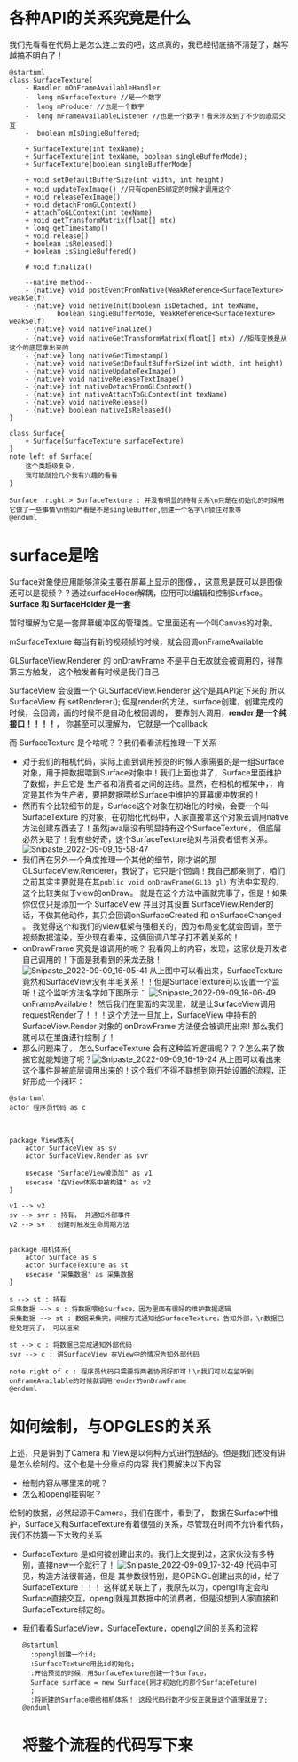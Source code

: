 # 各种API的关系究竟是什么
我们先看看在代码上是怎么连上去的吧，这点真的，我已经彻底搞不清楚了，越写越搞不明白了！

```puml
@startuml
class SurfaceTexture{
    - Handler mOnFrameAvailableHandler
    -  long mSurfaceTexture //是一个数字
    -  long mProducer //也是一个数字
    -  long mFrameAvailableListener //也是一个数字！看来涉及到了不少的底层交互
    -  boolean mIsDingleBuffered;

    + SurfaceTexture(int texName);
    + SurfaceTexture(int texName, boolean singleBufferMode);
    + SurfaceTexture(boolean singleBufferMode)

    + void setDefaultBufferSize(int width, int height)
    + void updateTexImage() //只有openES绑定的时候才调用这个
    + void releaseTexImage() 
    + void detachFromGLContext()
    + attachToGLContext(int texName)
    + void getTransformMatrix(float[] mtx)
    + long getTimestamp()
    + void release()
    + boolean isReleased()
    + boolean isSingleBuffered()

    # void finaliza()

    --native method--
    - {native} void postEventFromNative(WeakReference<SurfaceTexture> weakSelf)
    - {native} void netiveInit(boolean isDetached, int texName,
            boolean singleBufferMode, WeakReference<SurfaceTexture> weakSelf)
    - {native} void nativeFinalize()
    - {native} void nativeGetTransformMatrix(float[] mtx) //矩阵变换是从这个的底层拿出来的
    - {native} long nativeGetTimestamp()
    - {native} void nativeSetDefaultBufferSize(int width, int height)
    - {native} void nativeUpdateTexImage()
    - {native} void nativeReleaseTextImage()
    - {native} int nativeDetachFromGLContext()
    - {native} int nativeAttachToGLContext(int texName)
    - {native} void nativeRelease()
    - {native} boolean nativeIsReleased()
}

class Surface{
    + Surface(SurfaceTexture surfaceTexture)
}
note left of Surface{
    这个类超级复杂，
    我可能就捡几个我有兴趣的看看
}

Surface .right.> SurfaceTexture : 并没有明显的持有关系\n只是在初始化的时候用它做了一些事情\n例如产看是不是singleBuffer,创建一个名字\n锁住对象等
@enduml
```
# surface是啥
Surface对象使应用能够渲染主要在屏幕上显示的图像，，这意思是既可以是图像还可以是视频？？通过surfaceHoder解耦，应用可以编辑和控制Surface。
**Surface 和 SurfaceHolder 是一套**

暂时理解为它是一套屏幕缓冲区的管理类。它里面还有一个叫Canvas的对象。

mSurfaceTexture 每当有新的视频帧的时候，就会回调onFrameAvailable

GLSurfaceView.Renderer 的 onDrawFrame 不是平白无故就会被调用的，得靠第三方触发， 这个触发者有时候是我们自己


SurfaceView 会设置一个 GLSurfaceView.Renderer 这个是其API定下来的
所以 SurfaceView 有 setRenderer(); 但是render的方法，surface创建，创建完成的时候，会回调，画的时候不是自动化被回调的， 要靠别人调用，**render 是一个纯接口！！！！**， 你甚至可以理解为， 它就是一个callback

而 SurfaceTexture 是个啥呢？？我们看看流程推理一下关系

- 对于我们的相机代码，实际上直到调用预览的时候人家需要的是一组Surface对象，用于把数据喂到Surface对象中！我们上面也讲了，Surface里面维护了数据，并且它是 生产者和消费者之间的连结。显然，在相机的框架中，，肯定是其作为生产者，要把数据喂给Surface中维护的屏幕缓冲数据的！
- 然而有个比较细节的是，Surface这个对象在初始化的时候，会要一个叫 SurfaceTexture 的对象，在初始化代码中，人家直接拿这个对象去调用native方法创建东西去了！虽然java层没有明显持有这个SurfaceTexture， 但底层必然关联了！我有些好奇，这个SurfaceTexture绝对与消费者很有关系。
![Snipaste_2022-09-09_15-58-47](/assets/Snipaste_2022-09-09_15-58-47.png)
- 我们再在另外一个角度推理一个其他的细节，刚才说的那GLSurfaceView.Renderer，我说了，它只是个回调！我自己都亲测了，咱们之前其实主要就是在其``` public void onDrawFrame(GL10 gl) ``` 方法中实现的，这个比较类似于view的onDraw。 就是在这个方法中画就完事了，但是！如果你仅仅只是添加一个 SurfaceView 并且对其设置 SurfaceView.Render的话，不做其他动作，其只会回调onSurfaceCreated 和 onSurfaceChanged 。 我觉得这个和我们的view框架有强相关的，因为布局变化就会回调，至于视频数据渲染，至少现在看来，这俩回调八竿子打不着关系的！
- onDrawFrame 究竟是谁调用的呢？ 我看网上的内容，发现，这家伙是开发者自己调用的！下面是我看到的来龙去脉！
![Snipaste_2022-09-09_16-05-41](/assets/Snipaste_2022-09-09_16-05-41.png)
从上图中可以看出来，SurfaceTexture竟然和SurfaceView没有半毛关系！！但是SurfaceTexture可以设置一个监听！这个监听方法名字如下图所示：
![Snipaste_2022-09-09_16-06-49](/assets/Snipaste_2022-09-09_16-06-49.png)
onFrameAvailable！ 然后我们在里面的实现里，就是让SurfaceView调用 requestRender了！！！这个方法一旦加上，SurfaceView 中持有的 SurfaceView.Render 对象的 onDrawFrame 方法便会被调用出来! 那么我们就可以在里面进行绘制了！
- 那么问题来了， 怎么SurfaceTexture 会有这种监听逻辑呢？？？怎么来了数据它就能知道了呢？![Snipaste_2022-09-09_16-19-24](/assets/Snipaste_2022-09-09_16-19-24.png)
  从上图可以看出来这个事件是被底层调用出来的！这个我们不得不联想到刚开始设置的流程，正好形成一个闭环： 

```puml
@startuml
actor 程序员代码 as c



package View体系{
    actor SurfaceView as sv
    actor SurfaceView.Render as svr

    usecase "SurfaceView被添加" as v1
    usecase "在View体系中被构建" as v2
}

v1 --> v2
sv --> svr : 持有， 并通知外部事件
v2 --> sv : 创建时触发生命周期方法


package 相机体系{
    actor Surface as s
    actor SurfaceTexture as st
    usecase "采集数据" as 采集数据
}

s --> st : 持有
采集数据 --> s : 将数据喂给Surface，因为里面有很好的维护数据逻辑
采集数据 --> st : 数据采集完，间接方式通知给SurfaceTexture，告知外部，\n数据已经处理完了， 可以渲染

st --> c : 将数据已完成通知外部代码
svr --> c : 讲SurfaceView 在View中的情况告知外部代码

note right of c : 程序员代码只需要将两者协调好即可！\n我们可以在监听到onFrameAvailable的时候就调用render的onDrawFrame
@enduml
```

# 如何绘制，与OPGLES的关系
上述，只是讲到了Camera 和 View是以何种方式进行连结的。但是我们还没有讲是怎么绘制的。这个也是十分重点的内容
我们要解决以下内容
- 绘制内容从哪里来的呢？
- 怎么和opengl挂钩呢？

绘制的数据，必然起源于Camera，我们在图中，看到了， 数据在Surface中维护，Surface又和SurfaceTexture有着很强的关系，尽管现在时间不允许看代码，我们不妨猜一下大致的关系
- SurfaceTexture 是如何被创建出来的。我们上文提到过，这家伙没有多特别，直接new一个就行了！ ![Snipaste_2022-09-09_17-32-49](/assets/Snipaste_2022-09-09_17-32-49.png)
代码中可见，构造方法很普通，但是 其参数很特别，是OPENGL创建出来的id，给了SurfaceTexture！！！
这样就关联上了，我原先以为，opengl肯定会和Surface直接交互，opengl就是其数据中的消费者，但是没想到人家直接和 SurfaceTexture绑定的。
- 我们看看SurfaceView，SurfaceTexture，opengl之间的关系和流程
  ```puml
  @startuml
    :opengl创建一个id;
    :SurfaceTexture用此id初始化;
    :开始预览的时候，用SurfaceTexture创建一个Surface，
    Surface surface = new Surface(刚才初始化的那个SurfaceTeture)
    ;
    :将新建的Surface喂给相机体系！ 这段代码行数不少反正就是这个道理就是了;
  @enduml
  ```
  
  # 将整个流程的代码写下来
  